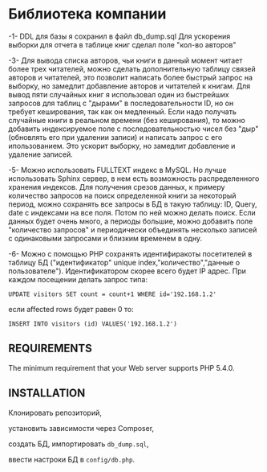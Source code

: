 Библиотека компании
================================

-1- DDL для базы я сохранил в файл db_dump.sql
Для ускорения выборки для отчета в таблице книг сделал поле "кол-во авторов"

-3- Для вывода списка авторов, чьи книги в данный момент читает более трех читателей, можно сделать дополнительную таблицу связей авторов и читателей, это позволит написать более быстрый запрос на выборку, но замедлит добавление авторов и читателей к книгам.
Для вывод пяти случайных книг я использовал один из быстрейших запросов для таблиц с "дырами" в последовательности ID, но он требует кеширования, так как он медленный.
Если надо получать случайные книги в реальном времени (без кеширования), то можно добавить индексируемое поле с последовательностью чисел без "дыр" (обновлять его при удалении записи) и написать запрос с его ипользованием. Это ускорит выборку, но замедлит добавление и удаление записей.

-5- Можно использовать FULLTEXT индекс в MySQL. Но лучше использовать Sphinx сервер, в нем есть возможность распределенного хранения индексов.
Для получения срезов данных, к примеру количество запросов на поиск определенной книги за некоторый период, можно сохранять все запросы в БД в такую таблицу: ID, Query, date с индексами на все поля. Потом по ней можно делать поиск. Если данных будет очень много, а периоды большие, можно добавить поле "количество запросов" и периодически объединять несколько записей с одинаковыми запросами и близким временем в одну.

-6- Можно с помощью PHP сохранять идентифиракоты посетителей в таблицу БД ("идентификатор" unique index,"количество","данные о пользователе").
Идентификатором скорее всего будет IP адрес. При каждом посещении делать запрос типа:

`UPDATE visitors SET count = count+1 WHERE id='192.168.1.2'`

если affected rows будет равен 0 то:

`INSERT INTO visitors (id) VALUES('192.168.1.2')`

REQUIREMENTS
------------

The minimum requirement that your Web server supports PHP 5.4.0.

INSTALLATION
------------

Клонировать репозиторий,

установить зависимости через Composer,

создать БД, импортировать `db_dump.sql`,

ввести настроки БД в `config/db.php`.
